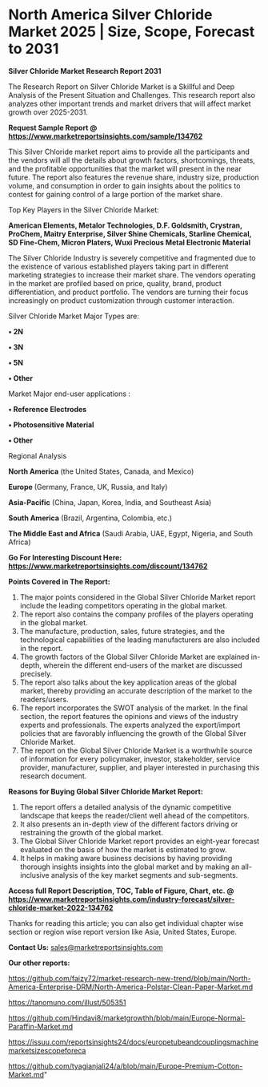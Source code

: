  # North America Silver Chloride Market 2025 | Size, Scope, Forecast to 2031

<strong>Silver Chloride Market Research Report 2031</strong>

The Research Report on Silver Chloride Market is a Skillful and Deep Analysis of the Present Situation and Challenges. This research report also analyzes other important trends and market drivers that will affect market growth over 2025-2031.

<strong>Request Sample Report @ <a href=https://www.marketreportsinsights.com/sample/134762>https://www.marketreportsinsights.com/sample/134762</a></strong>

This Silver Chloride market report aims to provide all the participants and the vendors will all the details about growth factors, shortcomings, threats, and the profitable opportunities that the market will present in the near future. The report also features the revenue share, industry size, production volume, and consumption in order to gain insights about the politics to contest for gaining control of a large portion of the market share.

Top Key Players in the Silver Chloride Market:

<strong>American Elements, Metalor Technologies, D.F. Goldsmith, Crystran, ProChem, Maitry Enterprise, Silver Shine Chemicals, Starline Chemical, SD Fine-Chem, Micron Platers, Wuxi Precious Metal Electronic Material</strong>

The Silver Chloride Industry is severely competitive and fragmented due to the existence of various established players taking part in different marketing strategies to increase their market share. The vendors operating in the market are profiled based on price, quality, brand, product differentiation, and product portfolio. The vendors are turning their focus increasingly on product customization through customer interaction.

Silver Chloride Market Major Types are:

<strong>• 2N

• 3N

• 5N

• Other</strong>

Market Major end-user applications :

<strong>• Reference Electrodes

• Photosensitive Material

• Other</strong>

Regional Analysis

</u><strong><b>North America</b></strong> (the United States, Canada, and Mexico)

<strong><b>Europe </b></strong>(Germany, France, UK, Russia, and Italy)

<strong><b>Asia-Pacific</b></strong> (China, Japan, Korea, India, and Southeast Asia)

<strong><b>South America</b></strong> (Brazil, Argentina, Colombia, etc.)

<strong><b>The Middle East and Africa</b></strong> (Saudi Arabia, UAE, Egypt, Nigeria, and South Africa)

<strong>Go For Interesting Discount Here: <a href=https://www.marketreportsinsights.com/discount/134762>https://www.marketreportsinsights.com/discount/134762</a></strong>

<strong>Points Covered in The Report:</strong>
<ol>
  <li>The major points considered in the Global Silver Chloride Market report include the leading competitors operating in the global market.</li>
  <li>The report also contains the company profiles of the players operating in the global market.</li>
  <li>The manufacture, production, sales, future strategies, and the technological capabilities of the leading manufacturers are also included in the report.</li>
  <li>The growth factors of the Global Silver Chloride Market are explained in-depth, wherein the different end-users of the market are discussed precisely.</li>
  <li>The report also talks about the key application areas of the global market, thereby providing an accurate description of the market to the readers/users.</li>
  <li>The report incorporates the SWOT analysis of the market. In the final section, the report features the opinions and views of the industry experts and professionals. The experts analyzed the export/import policies that are favorably influencing the growth of the Global Silver Chloride Market.</li>
  <li>The report on the Global Silver Chloride Market is a worthwhile source of information for every policymaker, investor, stakeholder, service provider, manufacturer, supplier, and player interested in purchasing this research document.</li>
</ol>
<strong>Reasons for Buying Global Silver Chloride Market Report:</strong>

<ol>
  <li>The report offers a detailed analysis of the dynamic competitive landscape that keeps the reader/client well ahead of the competitors.</li>
  <li>It also presents an in-depth view of the different factors driving or restraining the growth of the global market.</li>
  <li>The Global Silver Chloride Market report provides an eight-year forecast evaluated on the basis of how the market is estimated to grow.</li>
  <li>It helps in making aware business decisions by having providing thorough insights insights into the global market and by making an all-inclusive analysis of the key market segments and sub-segments.</li>
</ol>
<strong>Access full Report Description, TOC, Table of Figure, Chart, etc. @ <a href=https://www.marketreportsinsights.com/industry-forecast/silver-chloride-market-2022-134762>https://www.marketreportsinsights.com/industry-forecast/silver-chloride-market-2022-134762</a></strong>


Thanks for reading this article; you can also get individual chapter wise section or region wise report version like Asia, United States, Europe.

<strong>Contact Us:</strong>
sales@marketreportsinsights.com

<strong>Our other reports:</strong>

<a href=https://github.com/faizy72/market-research-new-trend/blob/main/North-America-Enterprise-DRM/North-America-Polstar-Clean-Paper-Market.md>https://github.com/faizy72/market-research-new-trend/blob/main/North-America-Enterprise-DRM/North-America-Polstar-Clean-Paper-Market.md</a>

<a href=https://tanomuno.com/illust/505351>https://tanomuno.com/illust/505351</a>

<a href=https://github.com/Hindavi8/marketgrowthh/blob/main/Europe-Normal-Paraffin-Market.md>https://github.com/Hindavi8/marketgrowthh/blob/main/Europe-Normal-Paraffin-Market.md</a>

<a href=https://issuu.com/reportsinsights24/docs/europetubeandcouplingsmachinemarketsizescopeforeca>https://issuu.com/reportsinsights24/docs/europetubeandcouplingsmachinemarketsizescopeforeca</a>

<a href=https://github.com/tyagianjali24/a/blob/main/Europe-Premium-Cotton-Market.md>https://github.com/tyagianjali24/a/blob/main/Europe-Premium-Cotton-Market.md</a>"
